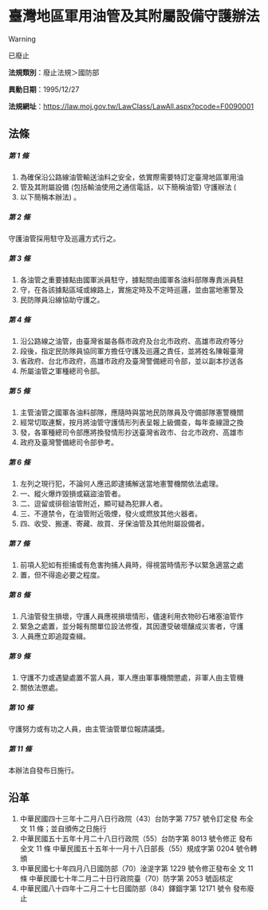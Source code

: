 # 臺灣地區軍用油管及其附屬設備守護辦法


> [!WARNING]
> 已廢止


**法規類別**：廢止法規＞國防部

**異動日期**：1995/12/27  

**法規網址**：https://law.moj.gov.tw/LawClass/LawAll.aspx?pcode=F0090001



## 法條
##### 第 1 條
1. 為確保沿公路線油管輸送油料之安全，依實際需要特訂定臺灣地區軍用油
1. 管及其附屬設備 (包括輸油使用之通信電話，以下簡稱油管) 守護辦法 (
1. 以下簡稱本辦法) 。

##### 第 2 條
守護油管採用駐守及巡邏方式行之。

##### 第 3 條
1. 各油管之重要據點由國軍派員駐守，據點間由國軍各油料部隊專責派員駐
1. 守，在各該據點區域或線路上，實施定時及不定時巡邏，並由當地憲警及
1. 民防隊員沿線協助守護之。

##### 第 4 條
1. 沿公路線之油管，由臺灣省屬各縣市政府及台北市政府、高雄市政府等分
1. 段後，指定民防隊員協同軍方擔任守護及巡邏之責任，並將姓名陳報臺灣
1. 省政府、台北市政府，高雄市政府及臺灣警備總司令部，並以副本抄送各
1. 所屬油管之軍種總司令部。

##### 第 5 條
1. 主管油管之國軍各油料部隊，應隨時與當地民防隊員及守備部隊憲警機關
1. 經常切取連繫，按月將油管守護情形列表呈報上級備查，每年查線證之換
1. 發，各軍種總司令部應將換發情形抄送臺灣省政市、台北市政府、高雄市
1. 政府及臺灣警備總司令部參考。

##### 第 6 條
1. 左列之現行犯，不論何人應迅即逮捕解送當地憲警機關依法處理。
1. 一、縱火爆炸毀損或竊盜油管者。
1. 二、逗留或徘徊油管附近，顯可疑為犯罪人者。
1. 三、不遵禁令，在油管附近吸煙，發火或燃放其他火器者。
1. 四、收受、搬運、寄藏、故買、牙保油管及其他附屬設備者。

##### 第 7 條
1. 前項人犯如有拒捕或有危害拘捕人員時，得視當時情形予以緊急適當之處
1. 置，但不得逾必要之程度。

##### 第 8 條
1. 凡油管發生損壞，守護人員應視損壞情形，儘速利用衣物砂石堵塞油管作
1. 緊急之處置，並分報有關單位設法修復，其因遭受破壞釀成災害者，守護
1. 人員應立即追蹤查緝。

##### 第 9 條
1. 守護不力或遇變處置不當人員，軍人應由軍事機關懲處，非軍人由主管機
1. 關依法懲處。

##### 第 10 條
守護努力或有功之人員，由主管油管單位報請議獎。

##### 第 11 條
本辦法自發布日施行。

## 沿革
1. 中華民國四十三年十二月八日行政院（43）台防字第 7757 號令訂定發       布全文 11 條；並自頒佈之日施行                                                              
1. 中華民國五十五年十月二十八日行政院（55）台防字第 8013 號令修正       發布全文 11 條                                                       中華民國五十五年十一月十八日部長（55）規成字第 0204 號令轉頒         
1. 中華民國七十年四月八日國防部（70）淦湜字第 1229 號令修正發布全       文 11 條                                                             中華民國七十年二月二十日行政院臺（70）防字第 2053 號函核定           
1. 中華民國八十四年十二月二十七日國防部（84）鐸錮字第 12171  號令       發布廢止
